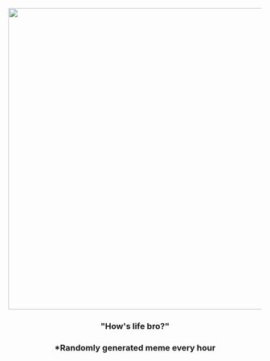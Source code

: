 <p align="center">
        <img src="https://i.redd.it/qib412herg391.jpg" width="600" height="600">
        </p>
        <h3 align="center">"How's life bro?"</h3>
        <h3 align="center">*Randomly generated meme every hour</h3>
    